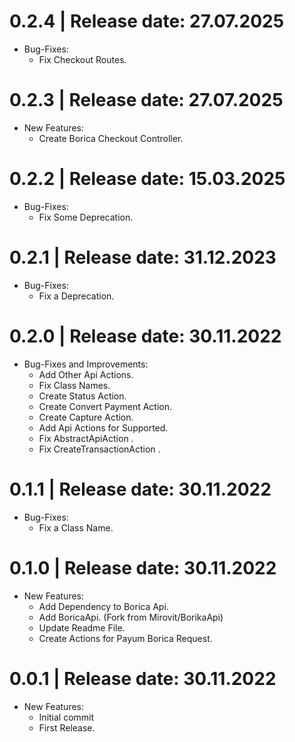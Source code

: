 0.2.4	|	Release date: **27.07.2025**
============================================
* Bug-Fixes:
  - Fix Checkout Routes.


0.2.3	|	Release date: **27.07.2025**
============================================
* New Features:
  - Create Borica Checkout Controller.


0.2.2	|	Release date: **15.03.2025**
============================================
* Bug-Fixes:
  - Fix Some Deprecation.


0.2.1	|	Release date: **31.12.2023**
============================================
* Bug-Fixes:
  - Fix a Deprecation.


0.2.0	|	Release date: **30.11.2022**
============================================
* Bug-Fixes and Improvements:
  - Add Other Api Actions.
  - Fix Class Names.
  - Create Status Action.
  - Create Convert Payment Action.
  - Create Capture Action.
  - Add Api Actions for Supported.
  - Fix AbstractApiAction .
  - Fix CreateTransactionAction .


0.1.1	|	Release date: **30.11.2022**
============================================
* Bug-Fixes:
  - Fix a Class Name.


0.1.0	|	Release date: **30.11.2022**
============================================
* New Features:
  - Add Dependency to Borica Api.
  - Add BoricaApi. (Fork from Mirovit/BorikaApi)
  - Update Readme File.
  - Create Actions for Payum Borica Request.


0.0.1	|	Release date: **30.11.2022**
============================================
* New Features:
  - Initial commit
  - First Release.


